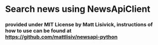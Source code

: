 # Search news using NewsApiClient
### provided under MIT License by Matt Lisivick, instructions of how to use can be found at https://github.com/mattlisiv/newsapi-python
